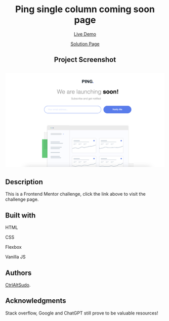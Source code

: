 <h1 align="center">Ping single column coming soon page</h1>
<p align="center"> <a align="center" href="https://ctrlaltsudo.github.io/Ping-single-column-coming-soon-page/">Live Demo</a><p>
<p align="center"> <a align="center" href="https://www.frontendmentor.io/challenges/ping-single-column-coming-soon-page-5cadd051fec04111f7b848da/hub">Solution Page</a><p>
<h2 align="center">Project Screenshot<h2>
<p align="center">
  <img src="./images/screenshot.png" alt="project screen shot"></img>
</p>


## Description

This is a Frontend Mentor challenge, click the link above to visit the challenge page. 

## Built with 

<p>HTML<p>
<p>CSS<p>
<p>Flexbox<p>
<p>Vanilla JS<p>

## Authors

<a href="https://github.com/CtrlAltSudo">CtrlAltSudo</a>.

## Acknowledgments 

Stack overflow, Google and ChatGPT still prove to be valuable resources! 
